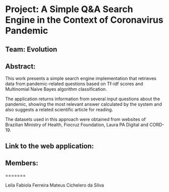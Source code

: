 # Project: A Simple Q&A Search Engine in the Context of Coronavirus Pandemic

## Team: Evolution

## Abstract: 
This work presents a simple search engine implementation that retrieves data from pandemic-related questions based on Tf-idf scores and Multinomial Naive Bayes algorithm classification.

The application returns information from several input questions about the pandemic, showing the most relevant answer calculated by the system and also suggests a related scientific article for reading. 

The datasets used in this approach were obtained from websites of Brazilian Ministry of Health, Fiocruz Foundation, Laura PA Digital and CORD-19.

## Link to the web application:
[](https://ptbr-duvidas-covid19.streamlit.app/)

## Members: 
=======

Leila Fabiola Ferreira
Mateus Cichelero da Silva
